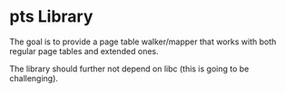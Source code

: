 # pts Library

The goal is to provide a page table walker/mapper that works with both regular page tables and extended ones.

The library should further not depend on libc (this is going to be challenging).
